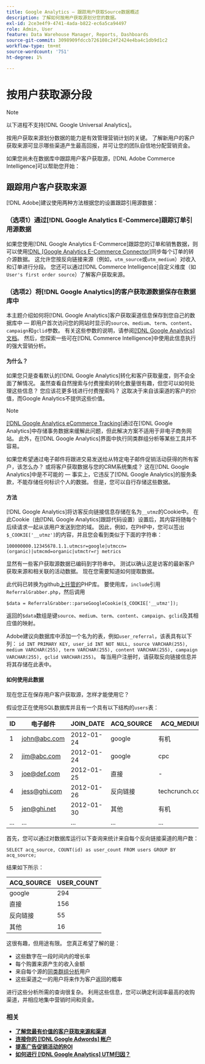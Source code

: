 ```yaml
---
title: Google Analytics — 跟踪用户获取Source数据概述
description: 了解如何按用户获取源划分您的数据。
exl-id: 2ce3e4f9-4741-4ada-b822-ec6a5ca94497
role: Admin, User
feature: Data Warehouse Manager, Reports, Dashboards
source-git-commit: 3098909fdccb726108c24f2424e4ba4c1db9d1c2
workflow-type: tm+mt
source-wordcount: '751'
ht-degree: 1%

---
```


# 按用户获取源分段

>[!NOTE]
>
>以下进程不支持[!DNL Google Universal Analytics]。

按用户获取来源划分数据的能力是有效管理营销计划的关键。 了解新用户的客户获取来源可显示哪些渠道产生最高回报，并可让您的团队自信地分配营销资金。

如果您尚未在数据库中跟踪用户客户获取源，[!DNL Adobe Commerce Intelligence]可以帮助您开始：

## 跟踪用户客户获取来源

[!DNL Adobe]建议使用两种方法根据您的设置跟踪引用源数据：

### （选项1）通过[!DNL Google Analytics E-Commerce]跟踪订单引用源数据

如果您使用[!DNL Google Analytics E-Commerce]跟踪您的订单和销售数据，则可以使用[!DNL [Google Analytics E-Commerce Connector]](../importing-data/integrations/google-ecommerce.md)同步每个订单的转介源数据。 这允许您按反向链接来源（例如，`utm_source`或`utm_medium`）对收入和订单进行分段。 您还可以通过[!DNL Commerce Intelligence]自定义维度（如`User's first order source`）了解客户获取来源。

### （选项2）将[!DNL Google Analytics]的客户获取源数据保存在数据库中

本主题介绍如何将[!DNL Google Analytics]客户获取渠道信息保存到您自己的数据库中 — 即用户首次访问您的网站时显示的`source`、`medium`、`term`、`content`、`campaign`和`gclid`参数。 有关这些参数的说明，请参阅[[!DNL Google Analytics] 文档](https://support.google.com/analytics/answer/1191184?hl=en#zippy=%2Cin-this-article)。 然后，您探索一些可在[!DNL Commerce Intelligence]中使用此信息执行的强大营销分析。

#### 为什么？

如果您只是查看默认的[!DNL Google Analytics]转化和客户获取量度，则不会全面了解情况。 虽然查看自然搜索与付费搜索的转化数量很有趣，但您可以如何处理这些信息？ 您应该花更多钱进行付费搜索吗？ 这取决于来自该渠道的客户的价值，而Google Analytics不提供这些价值。

>[!NOTE]
>
>[[!DNL Google Analytics eCommerce Tracking]](https://developers.google.com/analytics/devguides/collection/gajs/gaTrackingEcommerce)通过在[!DNL Google Analytics]中存储事务数据来缓解此问题，但此解决方案不适用于非电子商务网站。 此外，在[!DNL Google Analytics]界面中执行同类群组分析等某些工具并不容易。

如果您希望通过电子邮件将跟进交易发送给从特定电子邮件促销活动获得的所有客户，该怎么办？ 或将客户获取数据与您的CRM系统集成？ 这在[!DNL Google Analytics]中是不可能的 — 事实上，它违反了[!DNL Google Analytics]的服务条款，不能存储任何标识个人的数据。 但是，您可以自行存储这些数据。

#### 方法

[!DNL Google Analytics]将访客反向链接信息存储在名为`__utmz`的Cookie中。 在此Cookie（由[!DNL Google Analytics]跟踪代码设置）设置后，其内容将随每个后续请求一起从该用户发送到您的域。 因此，例如，在PHP中，您可以签出`$_COOKIE['__utmz']`的内容，并且您会看到类似于下面的字符串：

`100000000.12345678.1.1.utmcsr=google|utmccn=(organic)|utmcmd=organic|utmctr=rj metrics`

显然有一些客户获取源数据已编码到字符串中。 测试以确认这是访客的最新客户获取来源和相关联的活动数据。 现在您需要知道如何提取数据。

此代码已转换为github[上托管的](https://github.com/RJMetrics/referral-grabber-php)PHP库。 要使用库，`include`引用`ReferralGrabber.php`，然后调用

`$data = ReferralGrabber::parseGoogleCookie($_COOKIE['__utmz']);`

返回的`$data`数组是键`source`、`medium`、`term`、`content`、`campaign`、`gclid`及其相应值的映射。

Adobe建议向数据库中添加一个名为的表，例如`user_referral`，该表具有以下列： `id INT PRIMARY KEY, user_id INT NOT NULL, source VARCHAR(255), medium VARCHAR(255), term VARCHAR(255), content VARCHAR(255), campaign VARCHAR(255), gclid VARCHAR(255)`。 每当用户注册时，请获取反向链接信息并将其存储在此表中。

#### 如何使用此数据

现在您正在保存用户客户获取源，怎样才能使用它？

假设您正在使用SQL数据库并且有一个具有以下结构的`users`表：

| ID | 电子邮件 | JOIN_DATE | ACQ_SOURCE | ACQ_MEDIUM |
|--- |--- |--- |--- |--- |
| 1 | john@abc.com | 2012-01-24 | google | 有机 |
| 2 | jim@abc.com | 2012-01-24 | google | cpc |
| 3 | joe@def.com | 2012-01-25 | 直接 | - |
| 4 | jess@ghi.com | 2012-01-26 | 反向链接 | techcrunch.com |
| 5 | jen@ghi.net | 2012-01-30 | 其他 | 有机 |
| ... | ... | ... | ... | ... |

首先，您可以通过对数据库运行以下查询来统计来自每个反向链接渠道的用户数：

`SELECT acq_source, COUNT(id) as user_count FROM users GROUP BY acq_source;`

结果如下所示：

| ACQ_SOURCE | USER_COUNT |
|--- |--- |
| google | 294 |
| 直接 | 156 |
| 反向链接 | 55 |
| 其他 | 16 |

这很有趣，但用途有限。 您真正希望了解的是：

* 这些数字在一段时间内的增长率
* 每个购置来源产生的收入金额
* 来自每个源的[同类群组分析](https://en.wikipedia.org/wiki/Cohort_analysis)用户
* 这些渠道之一的用户将来作为客户返回的概率

进行这些分析所需的查询很复杂。 利用这些信息，您可以确定利润率最高的收购渠道，并相应地集中营销时间和资金。

### 相关

* **[了解您最有价值的客户获取来源和渠道](../analysis/most-value-source-channel.md)**
* **[连接你的 [!DNL Google Adwords] 帐户](../importing-data/integrations/google-adwords.md)**
* **[提高广告促销活动的ROI](../analysis/roi-ad-camp.md)**
* **[如何进行 [!DNL Google Analytics] UTM归因？](../analysis/utm-attributes.md)**
